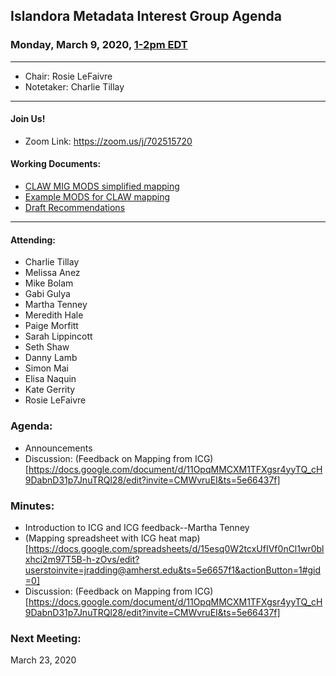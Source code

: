 ## Islandora Metadata Interest Group Agenda
### Monday, March 9, 2020, [1-2pm EDT](http://www.thetimezoneconverter.com/?t=1%20pm&tz=Toronto&)

---
* Chair: Rosie LeFaivre
* Notetaker: Charlie Tillay
---

#### Join Us!
* Zoom Link: https://zoom.us/j/702515720

#### Working Documents:
* [CLAW MIG MODS simplified mapping](https://docs.google.com/spreadsheets/d/18u2qFJ014IIxlVpM3JXfDEFccwBZcoFsjbBGpvL0jJI/edit#gid=0)
* [Example MODS for CLAW mapping](https://docs.google.com/spreadsheets/d/1C2Xie7HUDSgRT5v4ldoJvlNdoXz2GHAPvL3PE3TOKW8/edit#gid=1829081124)
* [Draft Recommendations](https://docs.google.com/document/d/15qSO9YcALtYSqd6CUuGx0t8FwUJ5pPwVPz0PA5rU898/edit#heading=h.f9r6knw0rjvu)
---

#### Attending:
* Charlie Tillay
* Melissa Anez
* Mike Bolam
* Gabi Gulya
* Martha Tenney
* Meredith Hale
* Paige Morfitt
* Sarah Lippincott
* Seth Shaw
* Danny Lamb
* Simon Mai
* Elisa Naquin
* Kate Gerrity
* Rosie LeFaivre

### Agenda:
* Announcements
* Discussion: (Feedback on Mapping from ICG)[https://docs.google.com/document/d/11OpqMMCXM1TFXgsr4yyTQ_cH9DabnD31p7JnuTRQl28/edit?invite=CMWvruEI&ts=5e66437f]

### Minutes:
* Introduction to ICG and ICG feedback--Martha Tenney
* (Mapping spreadsheet with ICG heat map)[https://docs.google.com/spreadsheets/d/15esq0W2tcxUfIVf0nCl1wr0blxhci2m97T5B-h-zOvs/edit?userstoinvite=jradding@amherst.edu&ts=5e6657f1&actionButton=1#gid=0]
* Discussion: (Feedback on Mapping from ICG)[https://docs.google.com/document/d/11OpqMMCXM1TFXgsr4yyTQ_cH9DabnD31p7JnuTRQl28/edit?invite=CMWvruEI&ts=5e66437f]

### Next Meeting:
March 23, 2020
